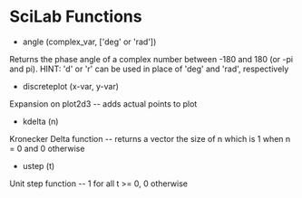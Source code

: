 # SciLab Functions
* angle (complex_var, ['deg' or 'rad'])

Returns the phase angle of a complex number between -180 and 180 (or -pi and pi). HINT: 'd' or 'r' can be used in place of 'deg' and 'rad', respectively
* discreteplot (x-var, y-var)

Expansion on plot2d3 -- adds actual points to plot
* kdelta (n)

Kronecker Delta function -- returns a vector the size of n which is 1 when n = 0 and 0 otherwise
* ustep (t)

Unit step function -- 1 for all t >= 0, 0 otherwise
